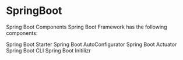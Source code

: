 # SpringBoot

Spring Boot Components
Spring Boot Framework has the following components:

Spring Boot Starter
Spring Boot AutoConfigurator
Spring Boot Actuator
Spring Boot CLI
Spring Boot Initilizr